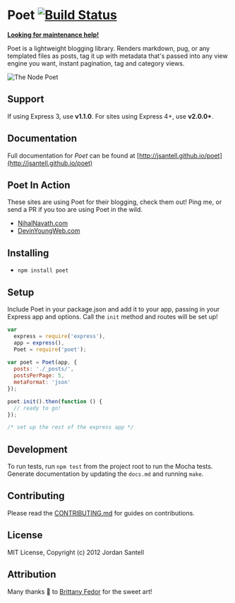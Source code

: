 Poet [![Build Status](https://travis-ci.org/jsantell/poet.png)](https://travis-ci.org/jsantell/poet)
======

**[Looking for maintenance help!](https://github.com/jsantell/poet/issues/91)**

Poet is a lightweight blogging library. Renders markdown, pug, or any templated files as posts, tag it up with metadata that's passed into any view engine you want, instant pagination, tag and category views.

![The Node Poet](https://raw.github.com/jsantell/poet/gh-pages/img/poet.png)

## Support

If using Express 3, use **v1.1.0**. For sites using Express 4+, use **v2.0.0+**.

## Documentation

Full documentation for *Poet* can be found at [http://jsantell.github.io/poet](http://jsantell.github.io/poet)

## Poet In Action

These sites are using Poet for their blogging, check them out! Ping me, or send a PR if you too are using Poet in the wild.

* [NihalNavath.com](https://nihalnavath.com/BlogNavigation)
* [DevinYoungWeb.com](http://devinyoungweb.com)

## Installing

* `npm install poet`

## Setup

Include Poet in your package.json and add it to your app, passing in your Express app and options. Call the `init` method and routes will be set up!

```javascript
var
  express = require('express'),
  app = express(),
  Poet = require('poet');
  
var poet = Poet(app, {
  posts: './_posts/',
  postsPerPage: 5,
  metaFormat: 'json'
});

poet.init().then(function () {
  // ready to go!
});

/* set up the rest of the express app */
```

## Development

To run tests, run `npm test` from the project root to run the Mocha tests. Generate documentation by updating the `docs.md` and running `make`.

## Contributing

Please read the [CONTRIBUTING.md](https://github.com/jsantell/poet/blob/master/CONTRIBUTING.md) for guides on contributions.

## License

MIT License, Copyright (c) 2012 Jordan Santell

## Attribution

Many thanks :blue_heart: to [Brittany Fedor](http://bfedor.com/) for the sweet art!


